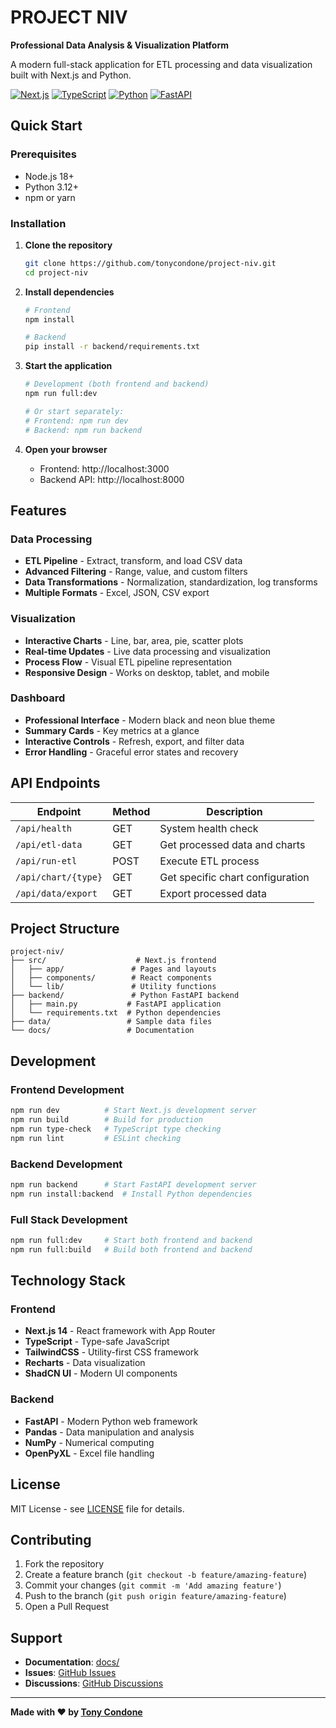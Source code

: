 # PROJECT NIV

**Professional Data Analysis & Visualization Platform**

A modern full-stack application for ETL processing and data visualization built with Next.js and Python.

[![Next.js](https://img.shields.io/badge/Next.js-14-black)](https://nextjs.org)
[![TypeScript](https://img.shields.io/badge/TypeScript-5.0-blue)](https://typescriptlang.org)
[![Python](https://img.shields.io/badge/Python-3.12+-green)](https://python.org)
[![FastAPI](https://img.shields.io/badge/FastAPI-0.104+-red)](https://fastapi.tiangolo.com)

## Quick Start

### Prerequisites
- Node.js 18+ 
- Python 3.12+
- npm or yarn

### Installation

1. **Clone the repository**
   ```bash
   git clone https://github.com/tonycondone/project-niv.git
   cd project-niv
   ```

2. **Install dependencies**
   ```bash
   # Frontend
   npm install
   
   # Backend
   pip install -r backend/requirements.txt
   ```

3. **Start the application**
   ```bash
   # Development (both frontend and backend)
   npm run full:dev
   
   # Or start separately:
   # Frontend: npm run dev
   # Backend: npm run backend
   ```

4. **Open your browser**
   - Frontend: http://localhost:3000
   - Backend API: http://localhost:8000

## Features

### Data Processing
- **ETL Pipeline** - Extract, transform, and load CSV data
- **Advanced Filtering** - Range, value, and custom filters
- **Data Transformations** - Normalization, standardization, log transforms
- **Multiple Formats** - Excel, JSON, CSV export

### Visualization
- **Interactive Charts** - Line, bar, area, pie, scatter plots
- **Real-time Updates** - Live data processing and visualization
- **Process Flow** - Visual ETL pipeline representation
- **Responsive Design** - Works on desktop, tablet, and mobile

### Dashboard
- **Professional Interface** - Modern black and neon blue theme
- **Summary Cards** - Key metrics at a glance
- **Interactive Controls** - Refresh, export, and filter data
- **Error Handling** - Graceful error states and recovery

## API Endpoints

| Endpoint | Method | Description |
|----------|--------|-------------|
| `/api/health` | GET | System health check |
| `/api/etl-data` | GET | Get processed data and charts |
| `/api/run-etl` | POST | Execute ETL process |
| `/api/chart/{type}` | GET | Get specific chart configuration |
| `/api/data/export` | GET | Export processed data |

## Project Structure

```
project-niv/
├── src/                    # Next.js frontend
│   ├── app/               # Pages and layouts
│   ├── components/        # React components
│   └── lib/               # Utility functions
├── backend/               # Python FastAPI backend
│   ├── main.py           # FastAPI application
│   └── requirements.txt  # Python dependencies
├── data/                 # Sample data files
└── docs/                 # Documentation
```

## Development

### Frontend Development
```bash
npm run dev          # Start Next.js development server
npm run build        # Build for production
npm run type-check   # TypeScript type checking
npm run lint         # ESLint checking
```

### Backend Development
```bash
npm run backend      # Start FastAPI development server
npm run install:backend  # Install Python dependencies
```

### Full Stack Development
```bash
npm run full:dev     # Start both frontend and backend
npm run full:build   # Build both frontend and backend
```

## Technology Stack

### Frontend
- **Next.js 14** - React framework with App Router
- **TypeScript** - Type-safe JavaScript
- **TailwindCSS** - Utility-first CSS framework
- **Recharts** - Data visualization
- **ShadCN UI** - Modern UI components

### Backend
- **FastAPI** - Modern Python web framework
- **Pandas** - Data manipulation and analysis
- **NumPy** - Numerical computing
- **OpenPyXL** - Excel file handling

## License

MIT License - see [LICENSE](LICENSE) file for details.

## Contributing

1. Fork the repository
2. Create a feature branch (`git checkout -b feature/amazing-feature`)
3. Commit your changes (`git commit -m 'Add amazing feature'`)
4. Push to the branch (`git push origin feature/amazing-feature`)
5. Open a Pull Request

## Support

- **Documentation**: [docs/](docs/)
- **Issues**: [GitHub Issues](https://github.com/tonycondone/project-niv/issues)
- **Discussions**: [GitHub Discussions](https://github.com/tonycondone/project-niv/discussions)

---

**Made with ❤️ by [Tony Condone](https://github.com/tonycondone)**